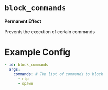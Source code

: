 # `block_commands`
#### Permanent Effect

Prevents the execution of certain commands

# Example Config
```yaml
- id: block_commands
  args:
    commands: # The list of commands to block
      - rtp
      - spawn
```